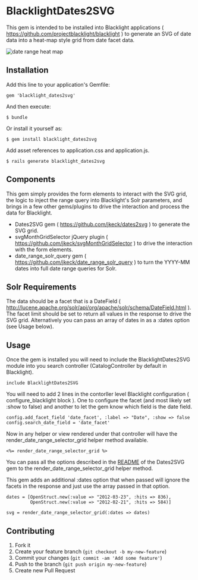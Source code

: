 # BlacklightDates2SVG

This gem is intended to be installed into Blacklight applications ( https://github.com/projectblacklight/blacklight ) to generate an SVG of date data into a heat-map style grid from date facet data.

![date range heat map](http://i.imgur.com/6dcL09C.png)

## Installation

Add this line to your application's Gemfile:

    gem 'blacklight_dates2svg'

And then execute:

    $ bundle

Or install it yourself as:

    $ gem install blacklight_dates2svg
    
Add asset references to application.css and application.js.

    $ rails generate blacklight_dates2svg


## Components

This gem simply provides the form elements to interact with the SVG grid, the logic to inject the range query into Blacklight's Solr parameters, and brings in a few other gems/plugins to drive the interaction and process the data for Blacklight.

* Dates2SVG gem ( https://github.com/jkeck/dates2svg ) to generate the SVG grid.
* svgMonthGridSelector jQuery plugin ( https://github.com/jkeck/svgMonthGridSelector ) to drive the interaction with the form elements.
* date_range_solr_query gem ( https://github.com/jkeck/date_range_solr_query ) to turn the YYYY-MM dates into full date range queries for Solr.


## Solr Requirements

The data should be a facet that is a DateField ( http://lucene.apache.org/solr/api/org/apache/solr/schema/DateField.html ).  The facet limit should be set to return all values in the response to drive the SVG grid.  Alternatively you can pass an array of dates in as a :dates option (see Usage below).

## Usage

Once the gem is installed you will need to include the BlacklightDates2SVG module into you search controller (CatalogController by default in Blacklight).

    include BlacklightDates2SVG
    
You will need to add 2 lines in the contorller level Blacklight configuration ( configure_blacklight block ).  One to configure the facet (and most likely set :show to false) and another to let the gem know which field is the date field.

    config.add_facet_field 'date_facet', :label => "Date", :show => false
    config.search_date_field = 'date_facet'
    
Now in any helper or view rendered under that controller will have the render_date_range_selector_grid helper method available.

    <%= render_date_range_selector_grid %>
    
You can pass all the options described in the [README](https://github.com/jkeck/dates2svg) of the Dates2SVG gem to the render_date_range_selector_grid helper method.

This gem adds an additional :dates option that when passed will ignore the facets in the response and just use the array passed in that option.

    dates = [OpenStruct.new(:value => "2012-03-23", :hits => 836),
             OpenStruct.new(:value => "2012-02-21", :hits => 584)]
    
    svg = render_date_range_selector_grid(:dates => dates)

## Contributing

1. Fork it
2. Create your feature branch (`git checkout -b my-new-feature`)
3. Commit your changes (`git commit -am 'Add some feature'`)
4. Push to the branch (`git push origin my-new-feature`)
5. Create new Pull Request
